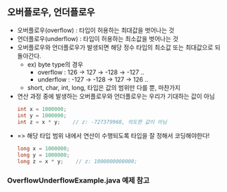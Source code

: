 ## 오버플로우, 언더플로우
- 오버플로우(overflow) : 타입이 허용하는 최대값을 벗어나는 것
- 언더플로우(underflow) : 타입이 허용하는 최소값을 벗어나는 것
- 오버플로우와 언더플로우가 발생되면 해당 정수 타입의 최소값 또는 최대값으로 되돌아간다.
  - ex) byte type의 경우
    - overflow : 126 -> 127 -> -128 -> -127 ..
    - underflow : -127 -> -128 -> 127 -> 126 ..
  - short, char, int, long, 타입은 값의 범위만 다를 뿐, 마찬가지
- 연산 과정 중에 발생하는 오버플로우와 언더플로우는 우리가 기대하는 값이 아님
  ```java
  int x = 1000000;
  int y = 1000000;
  int z = x * y;    // z: -727379968, 의도한 값이 아님
  ```
- => 해당 타입 범위 내에서 연산이 수행되도록 타입을 잘 정해서 코딩해야한다!
  ```java
  long x = 1000000;
  long y = 1000000;
  long z = x * y;    // z: 1000000000000;
  ```
### OverflowUnderflowExample.java 예제 참고
